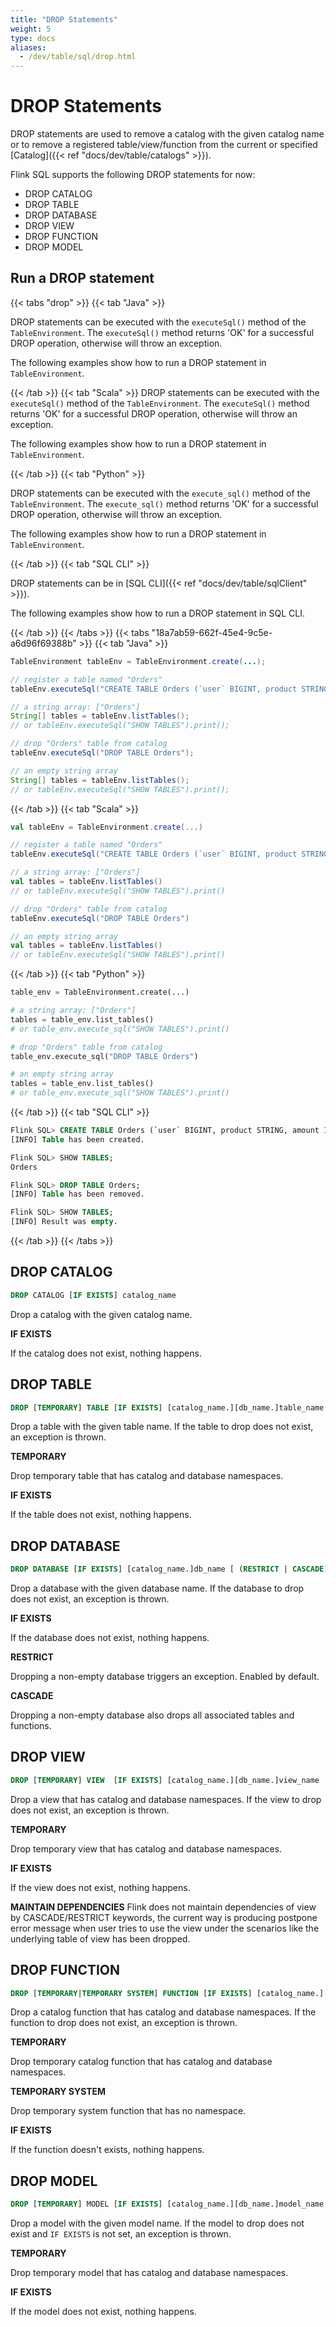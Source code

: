 ```yaml
---
title: "DROP Statements"
weight: 5
type: docs
aliases:
  - /dev/table/sql/drop.html
---
```

<!--
Licensed to the Apache Software Foundation (ASF) under one
or more contributor license agreements.  See the NOTICE file
distributed with this work for additional information
regarding copyright ownership.  The ASF licenses this file
to you under the Apache License, Version 2.0 (the
"License"); you may not use this file except in compliance
with the License.  You may obtain a copy of the License at

  http://www.apache.org/licenses/LICENSE-2.0

Unless required by applicable law or agreed to in writing,
software distributed under the License is distributed on an
"AS IS" BASIS, WITHOUT WARRANTIES OR CONDITIONS OF ANY
KIND, either express or implied.  See the License for the
specific language governing permissions and limitations
under the License.
-->

# DROP Statements

DROP statements are used to remove a catalog with the given catalog name or to remove a registered table/view/function from the current or specified [Catalog]({{< ref "docs/dev/table/catalogs" >}}).

Flink SQL supports the following DROP statements for now:

- DROP CATALOG
- DROP TABLE
- DROP DATABASE
- DROP VIEW
- DROP FUNCTION
- DROP MODEL

## Run a DROP statement

{{< tabs "drop" >}}
{{< tab "Java" >}}

DROP statements can be executed with the `executeSql()` method of the `TableEnvironment`. The `executeSql()` method returns 'OK' for a successful DROP operation, otherwise will throw an exception.

The following examples show how to run a DROP statement in `TableEnvironment`.

{{< /tab >}}
{{< tab "Scala" >}}
DROP statements can be executed with the `executeSql()` method of the `TableEnvironment`. The `executeSql()` method returns 'OK' for a successful DROP operation, otherwise will throw an exception.

The following examples show how to run a DROP statement in `TableEnvironment`.

{{< /tab >}}
{{< tab "Python" >}}

DROP statements can be executed with the `execute_sql()` method of the `TableEnvironment`. The `execute_sql()` method returns 'OK' for a successful DROP operation, otherwise will throw an exception.

The following examples show how to run a DROP statement in `TableEnvironment`.

{{< /tab >}}
{{< tab "SQL CLI" >}}

DROP statements can be in [SQL CLI]({{< ref "docs/dev/table/sqlClient" >}}).

The following examples show how to run a DROP statement in SQL CLI.

{{< /tab >}}
{{< /tabs >}}
{{< tabs "18a7ab59-662f-45e4-9c5e-a6d96f69388b" >}}
{{< tab "Java" >}}
```java
TableEnvironment tableEnv = TableEnvironment.create(...);

// register a table named "Orders"
tableEnv.executeSql("CREATE TABLE Orders (`user` BIGINT, product STRING, amount INT) WITH (...)");

// a string array: ["Orders"]
String[] tables = tableEnv.listTables();
// or tableEnv.executeSql("SHOW TABLES").print();

// drop "Orders" table from catalog
tableEnv.executeSql("DROP TABLE Orders");

// an empty string array
String[] tables = tableEnv.listTables();
// or tableEnv.executeSql("SHOW TABLES").print();
```
{{< /tab >}}
{{< tab "Scala" >}}
```scala
val tableEnv = TableEnvironment.create(...)

// register a table named "Orders"
tableEnv.executeSql("CREATE TABLE Orders (`user` BIGINT, product STRING, amount INT) WITH (...)")

// a string array: ["Orders"]
val tables = tableEnv.listTables()
// or tableEnv.executeSql("SHOW TABLES").print()

// drop "Orders" table from catalog
tableEnv.executeSql("DROP TABLE Orders")

// an empty string array
val tables = tableEnv.listTables()
// or tableEnv.executeSql("SHOW TABLES").print()
```
{{< /tab >}}
{{< tab "Python" >}}
```python
table_env = TableEnvironment.create(...)

# a string array: ["Orders"]
tables = table_env.list_tables()
# or table_env.execute_sql("SHOW TABLES").print()

# drop "Orders" table from catalog
table_env.execute_sql("DROP TABLE Orders")

# an empty string array
tables = table_env.list_tables()
# or table_env.execute_sql("SHOW TABLES").print()
```
{{< /tab >}}
{{< tab "SQL CLI" >}}
```sql
Flink SQL> CREATE TABLE Orders (`user` BIGINT, product STRING, amount INT) WITH (...);
[INFO] Table has been created.

Flink SQL> SHOW TABLES;
Orders

Flink SQL> DROP TABLE Orders;
[INFO] Table has been removed.

Flink SQL> SHOW TABLES;
[INFO] Result was empty.
```
{{< /tab >}}
{{< /tabs >}}

## DROP CATALOG

```sql
DROP CATALOG [IF EXISTS] catalog_name
```

Drop a catalog with the given catalog name.

**IF EXISTS**

If the catalog does not exist, nothing happens.

## DROP TABLE

```sql
DROP [TEMPORARY] TABLE [IF EXISTS] [catalog_name.][db_name.]table_name
```

Drop a table with the given table name. If the table to drop does not exist, an exception is thrown.

**TEMPORARY**

Drop temporary table that has catalog and database namespaces.

**IF EXISTS**

If the table does not exist, nothing happens.

## DROP DATABASE

```sql
DROP DATABASE [IF EXISTS] [catalog_name.]db_name [ (RESTRICT | CASCADE) ]
```

Drop a database with the given database name. If the database to drop does not exist, an exception is thrown.

**IF EXISTS**

If the database does not exist, nothing happens.

**RESTRICT**

Dropping a non-empty database triggers an exception. Enabled by default.

**CASCADE**

Dropping a non-empty database also drops all associated tables and functions.

## DROP VIEW

```sql
DROP [TEMPORARY] VIEW  [IF EXISTS] [catalog_name.][db_name.]view_name
```

Drop a view that has catalog and database namespaces. If the view to drop does not exist, an exception is thrown.

**TEMPORARY**

Drop temporary view that has catalog and database namespaces.

**IF EXISTS**

If the view does not exist, nothing happens.

**MAINTAIN DEPENDENCIES**
Flink does not maintain dependencies of view by CASCADE/RESTRICT keywords, the current way is producing postpone error message when user tries to use the view under the scenarios like the underlying table of view has been dropped.

## DROP FUNCTION

```sql
DROP [TEMPORARY|TEMPORARY SYSTEM] FUNCTION [IF EXISTS] [catalog_name.][db_name.]function_name;
```

Drop a catalog function that has catalog and database namespaces. If the function to drop does not exist, an exception is thrown.

**TEMPORARY**

Drop temporary catalog function that has catalog and database namespaces.

**TEMPORARY SYSTEM**

Drop temporary system function that has no namespace.

**IF EXISTS**

If the function doesn't exists, nothing happens.

## DROP MODEL

```sql
DROP [TEMPORARY] MODEL [IF EXISTS] [catalog_name.][db_name.]model_name
```

Drop a model with the given model name. If the model to drop does not exist and `IF EXISTS` is not set, an exception is thrown.

**TEMPORARY**

Drop temporary model that has catalog and database namespaces.

**IF EXISTS**

If the model does not exist, nothing happens.
